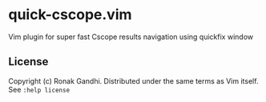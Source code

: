 # quick-cscope.vim
Vim plugin for super fast Cscope results navigation using quickfix window

## License
Copyright (c) Ronak Gandhi. Distributed under the same terms as Vim itself. See
`:help license`
